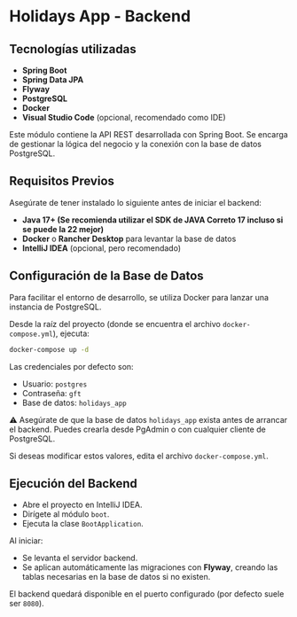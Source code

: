 # Holidays App - Backend

## Tecnologías utilizadas

- **Spring Boot**
- **Spring Data JPA**
- **Flyway**
- **PostgreSQL**
- **Docker**
- **Visual Studio Code** (opcional, recomendado como IDE)

Este módulo contiene la API REST desarrollada con Spring Boot. Se encarga de gestionar la lógica del negocio y la conexión con la base de datos PostgreSQL.

## Requisitos Previos

Asegúrate de tener instalado lo siguiente antes de iniciar el backend:

- **Java 17+ (Se recomienda utilizar el SDK de JAVA Correto 17 incluso si se puede la 22 mejor)**
- **Docker** o **Rancher Desktop** para levantar la base de datos
- **IntelliJ IDEA** (opcional, pero recomendado)

## Configuración de la Base de Datos

Para facilitar el entorno de desarrollo, se utiliza Docker para lanzar una instancia de PostgreSQL.

Desde la raíz del proyecto (donde se encuentra el archivo `docker-compose.yml`), ejecuta:

```bash
docker-compose up -d
```

Las credenciales por defecto son:
- Usuario: `postgres`
- Contraseña: `gft`
- Base de datos: `holidays_app`

⚠️ Asegúrate de que la base de datos `holidays_app` exista antes de arrancar el backend. Puedes crearla desde PgAdmin o con cualquier cliente de PostgreSQL.

Si deseas modificar estos valores, edita el archivo `docker-compose.yml`.

## Ejecución del Backend

- Abre el proyecto en IntelliJ IDEA.
- Dirígete al módulo `boot`.
- Ejecuta la clase `BootApplication`.

Al iniciar:
- Se levanta el servidor backend.
- Se aplican automáticamente las migraciones con **Flyway**, creando las tablas necesarias en la base de datos si no existen.

El backend quedará disponible en el puerto configurado (por defecto suele ser `8080`).